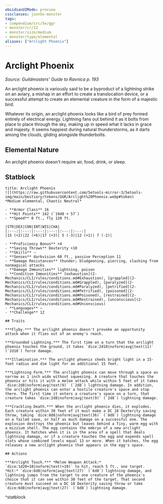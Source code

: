 ```yaml
---
obsidianUIMode: preview
cssclasses: json5e-monster
tags:
- compendium/src/5e/ggr
- monster/cr/12
- monster/size/medium
- monster/type/elemental
aliases: ["Arclight Phoenix"]
---
```

# Arclight Phoenix
*Source: Guildmasters' Guide to Ravnica p. 193*  

An arclight phoenix is variously said to be a byproduct of a lightning strike on an aviary, a mishap in an effort to create a translocation device, or a successful attempt to create an elemental creature in the form of a majestic bird.

Whatever its origin, an arclight phoenix looks like a bird of prey formed entirely of electrical energy. Lightning fans out behind it as it bolts from place to place through the sky, making up in speed what it lacks in grace and majesty. It seems happiest during natural thunderstorms, as it darts among the clouds, gliding alongside thunderbolts.

## Elemental Nature

An arclight phoenix doesn't require air, food, drink, or sleep.

## Statblock

```ad-statblock
title: Arclight Phoenix
![](https://raw.githubusercontent.com/5etools-mirror-3/5etools-img/main/bestiary/tokens/GGR/Arclight%20Phoenix.webp#token)
*Medium elemental, Chaotic Neutral*

- **Armor Class** 16
- **Hit Points** 142 (`19d8 + 57`)
- **Speed** 0 ft., fly 120 ft.

|STR|DEX|CON|INT|WIS|CHA|
|:---:|:---:|:---:|:---:|:---:|:---:|
|15 (+2)|22 (+6)|17 (+3)| 5 (-3)|12 (+1)| 7 (-2)|

- **Proficiency Bonus** +4
- **Saving Throws** Dexterity +10
- **Skills** ⏤
- **Senses** darkvision 60 ft., passive Perception 11
- **Damage Resistances** thunder; bludgeoning, piercing, slashing from nonmagical attacks
- **Damage Immunities** lightning, poison
- **Condition Immunities** [exhaustion](2-Mechanics/CLI/rules/conditions.md#Exhaustion), [grappled](2-Mechanics/CLI/rules/conditions.md#Grappled), [paralyzed](2-Mechanics/CLI/rules/conditions.md#Paralyzed), [petrified](2-Mechanics/CLI/rules/conditions.md#Petrified), [poisoned](2-Mechanics/CLI/rules/conditions.md#Poisoned), [restrained](2-Mechanics/CLI/rules/conditions.md#Restrained), [unconscious](2-Mechanics/CLI/rules/conditions.md#Unconscious)
- **Languages** —
- **Challenge** 12

## Traits

***Flyby.*** The arclight phoenix doesn't provoke an opportunity attack when it flies out of an enemy's reach.

***Grounded Lightning.*** The first time on a turn that the arclight phoenix touches the ground, it takes `dice:2d10|noform|avg|text(11)` (`2d10`) force damage.

***Illumination.*** The arclight phoenix sheds bright light in a 15-foot radius and dim light for an additional 15 feet.

***Lightning Form.*** The arclight phoenix can move through a space as narrow as 1 inch wide without squeezing. A creature that touches the phoenix or hits it with a melee attack while within 5 feet of it takes `dice:2d8|noform|avg|text(9)` (`2d8`) lightning damage. In addition, the arclight phoenix can enter a hostile creature's space and stop there. The first time it enters a creature's space on a turn, that creature takes `dice:2d8|noform|avg|text(9)` (`2d8`) lightning damage.

***Crackling Death.*** When the arclight phoenix dies, it explodes. Each creature within 30 feet of it must make a DC 18 Dexterity saving throw, taking `dice:8d8|noform|avg|text(36)` (`8d8`) lightning damage on a failed save, or half as much damage on a successful one. The explosion destroys the phoenix but leaves behind a Tiny, warm egg with a mizzium shell. The egg contains the embryo of a new arclight phoenix. It hatches when it is in the area of a spell that deals lightning damage, or if a creature touches the egg and expends spell slots whose combined levels equal 13 or more. When it hatches, the egg releases a new arclight phoenix that appears in the egg's space.

## Actions

***Arclight Touch.*** *Melee Weapon Attack:* `dice:1d20+10|noform|text(+10)` to hit, reach 5 ft., one target. *Hit:* `dice:6d8|noform|avg|text(27)` (`6d8`) lightning damage, and lightning jumps from the target to one creature of the phoenix's choice that it can see within 30 feet of the target. That second creature must succeed on a DC 18 Dexterity saving throw or take `dice:6d8|noform|avg|text(27)` (`6d8`) lightning damage.
```
^statblock